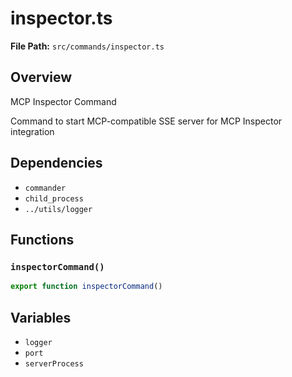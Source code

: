 # inspector.ts

**File Path:** `src/commands/inspector.ts`

## Overview

MCP Inspector Command

Command to start MCP-compatible SSE server for MCP Inspector integration

## Dependencies

- `commander`
- `child_process`
- `../utils/logger`

## Functions

### `inspectorCommand()`

```typescript
export function inspectorCommand()
```

## Variables

- `logger`
- `port`
- `serverProcess`

